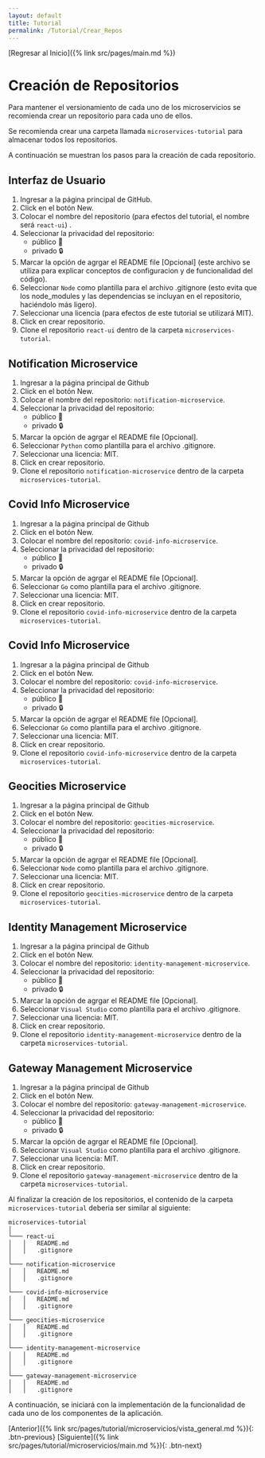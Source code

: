 ```yaml
---
layout: default
title: Tutorial
permalink: /Tutorial/Crear_Repos
---
```

[Regresar al Inicio]({% link src/pages/main.md %})

# Creación de Repositorios

Para mantener el versionamiento de cada uno de los microservicios se recomienda crear un repositorio para cada uno de ellos.

Se recomienda crear una carpeta llamada `microservices-tutorial` para almacenar todos los repositorios.

A continuación se muestran los pasos para la creación de cada repositorio.

## Interfaz de Usuario

1. Ingresar a la página principal de GitHub.
2. Click en el botón New.
3. Colocar el nombre del repositorio (para efectos del tutorial, el nombre será `react-ui`) .
4. Seleccionar la privacidad del repositorio:
    - público :book:
    - privado :lock:
5. Marcar la opción de agrgar el README file [Opcional] (este archivo se utiliza para explicar conceptos de configuracion y de funcionalidad del código).
6. Seleccionar `Node` como plantilla para el archivo .gitignore (esto evita que los node_modules y las dependencias se incluyan en el repositorio, haciéndolo más ligero).
7. Seleccionar una licencia (para efectos de este tutorial se utilizará MIT).
8. Click en crear repositorio.
9. Clone el repositorio `react-ui` dentro de la carpeta `microservices-tutorial`.

## Notification Microservice

1. Ingresar a la página principal de Github
2. Click en el botón New.
3. Colocar el nombre del repositorio: `notification-microservice`.
4. Seleccionar la privacidad del repositorio:
    - público :book:
    - privado :lock:
5. Marcar la opción de agrgar el README file [Opcional].
6. Seleccionar `Python` como plantilla para el archivo .gitignore.
7. Seleccionar una licencia: MIT.
8. Click en crear repositorio.
9. Clone el repositorio `notification-microservice` dentro de la carpeta `microservices-tutorial`.

## Covid Info Microservice

1. Ingresar a la página principal de Github
2. Click en el botón New.
3. Colocar el nombre del repositorio: `covid-info-microservice`.
4. Seleccionar la privacidad del repositorio:
    - público :book:
    - privado :lock:
5. Marcar la opción de agrgar el README file [Opcional].
6. Seleccionar `Go` como plantilla para el archivo .gitignore.
7. Seleccionar una licencia: MIT.
8. Click en crear repositorio.
9. Clone el repositorio `covid-info-microservice` dentro de la carpeta `microservices-tutorial`.

## Covid Info Microservice

1. Ingresar a la página principal de Github
2. Click en el botón New.
3. Colocar el nombre del repositorio: `covid-info-microservice`.
4. Seleccionar la privacidad del repositorio:
    - público :book:
    - privado :lock:
5. Marcar la opción de agrgar el README file [Opcional].
6. Seleccionar `Go` como plantilla para el archivo .gitignore.
7. Seleccionar una licencia: MIT.
8. Click en crear repositorio.
9. Clone el repositorio `covid-info-microservice` dentro de la carpeta `microservices-tutorial`.

## Geocities Microservice

1. Ingresar a la página principal de Github
2. Click en el botón New.
3. Colocar el nombre del repositorio: `geocities-microservice`.
4. Seleccionar la privacidad del repositorio:
    - público :book:
    - privado :lock:
5. Marcar la opción de agrgar el README file [Opcional].
6. Seleccionar `Node` como plantilla para el archivo .gitignore.
7. Seleccionar una licencia: MIT.
8. Click en crear repositorio.
9. Clone el repositorio `geocities-microservice` dentro de la carpeta `microservices-tutorial`.

## Identity Management Microservice

1. Ingresar a la página principal de Github
2. Click en el botón New.
3. Colocar el nombre del repositorio: `identity-management-microservice`.
4. Seleccionar la privacidad del repositorio:
    - público :book:
    - privado :lock:
5. Marcar la opción de agrgar el README file [Opcional].
6. Seleccionar `Visual Studio` como plantilla para el archivo .gitignore.
7. Seleccionar una licencia: MIT.
8. Click en crear repositorio.
9. Clone el repositorio `identity-management-microservice` dentro de la carpeta `microservices-tutorial`.

## Gateway Management Microservice

1. Ingresar a la página principal de Github
2. Click en el botón New.
3. Colocar el nombre del repositorio: `gateway-management-microservice`.
4. Seleccionar la privacidad del repositorio:
    - público :book:
    - privado :lock:
5. Marcar la opción de agrgar el README file [Opcional].
6. Seleccionar `Visual Studio` como plantilla para el archivo .gitignore.
7. Seleccionar una licencia: MIT.
8. Click en crear repositorio.
9. Clone el repositorio `gateway-management-microservice` dentro de la carpeta `microservices-tutorial`.

Al finalizar la creación de los repositorios, el contenido de la carpeta `microservices-tutorial` deberia ser similar al siguiente:
```
microservices-tutorial
│
└─── react-ui
│   │   README.md
│   │   .gitignore
│
└─── notification-microservice
│   │   README.md
│   │   .gitignore
│
└─── covid-info-microservice
│   │   README.md
│   │   .gitignore
│
└─── geocities-microservice
│   │   README.md
│   │   .gitignore
│
└─── identity-management-microservice
│   │   README.md
│   │   .gitignore
│
└─── gateway-management-microservice
│   │   README.md
│   │   .gitignore
```

A continuación, se iniciará con la implementación de la funcionalidad de cada uno de los componentes de la aplicación.

[Anterior]({% link src/pages/tutorial/microservicios/vista_general.md %}){: .btn-previous} [Siguiente]({% link src/pages/tutorial/microservicios/main.md %}){: .btn-next}



